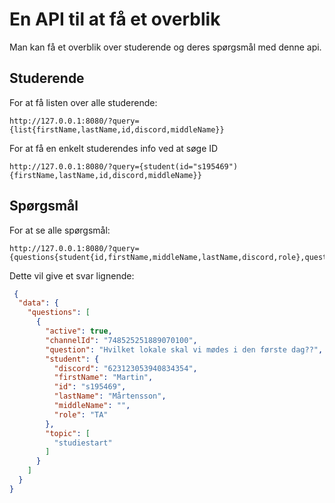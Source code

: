 # En API til at få et overblik
Man kan få et overblik over studerende og deres spørgsmål med denne api.

## Studerende

For at få listen over alle studerende:

```
http://127.0.0.1:8080/?query={list{firstName,lastName,id,discord,middleName}}
```

For at få en enkelt studerendes info ved at søge ID

```
http://127.0.0.1:8080/?query={student(id="s195469"){firstName,lastName,id,discord,middleName}}
```

## Spørgsmål

For at se alle spørgsmål:

```
http://127.0.0.1:8080/?query={questions{student{id,firstName,middleName,lastName,discord,role},question,channelId,topic,active}}
```

Dette vil give et svar lignende:

```json
 {
  "data": {
    "questions": [
      {
        "active": true,
        "channelId": "748525251889070100",
        "question": "Hvilket lokale skal vi mødes i den første dag??",
        "student": {
          "discord": "623123053940834354",
          "firstName": "Martin",
          "id": "s195469",
          "lastName": "Mårtensson",
          "middleName": "",
          "role": "TA"
        },
        "topic": [
          "studiestart"
        ]
      }
    ]
  }
}
```
